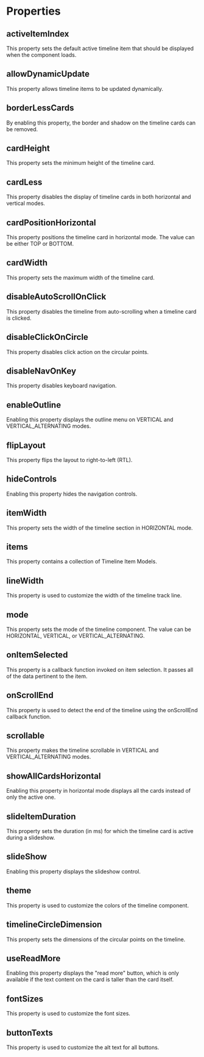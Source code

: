 # Properties

## activeItemIndex

This property sets the default active timeline item that should be displayed when the component loads.


## allowDynamicUpdate

This property allows timeline items to be updated dynamically.

## borderLessCards

By enabling this property, the border and shadow on the timeline cards can be removed.

## cardHeight

This property sets the minimum height of the timeline card.

## cardLess

This property disables the display of timeline cards in both horizontal and vertical modes.

## cardPositionHorizontal

This property positions the timeline card in horizontal mode. The value can be either TOP or BOTTOM.

## cardWidth

This property sets the maximum width of the timeline card.

## disableAutoScrollOnClick

This property disables the timeline from auto-scrolling when a timeline card is clicked.

## disableClickOnCircle

This property disables click action on the circular points.

## disableNavOnKey

This property disables keyboard navigation.

## enableOutline

Enabling this property displays the outline menu on VERTICAL and VERTICAL_ALTERNATING modes.

## flipLayout

This property flips the layout to right-to-left (RTL).

## hideControls


Enabling this property hides the navigation controls.

## itemWidth

This property sets the width of the timeline section in HORIZONTAL mode.

## items

This property contains a collection of Timeline Item Models.

## lineWidth

This property is used to customize the width of the timeline track line.

## mode

This property sets the mode of the timeline component. The value can be HORIZONTAL, VERTICAL, or VERTICAL_ALTERNATING.

## onItemSelected

This property is a callback function invoked on item selection. It passes all of the data pertinent to the item.

## onScrollEnd

This property is used to detect the end of the timeline using the onScrollEnd callback function.

## scrollable

This property makes the timeline scrollable in VERTICAL and VERTICAL_ALTERNATING modes.

## showAllCardsHorizontal

Enabling this property in horizontal mode displays all the cards instead of only the active one.

## slideItemDuration

This property sets the duration (in ms) for which the timeline card is active during a slideshow.

## slideShow

Enabling this property displays the slideshow control.

## theme

This property is used to customize the colors of the timeline component.

## timelineCircleDimension

This property sets the dimensions of the circular points on the timeline.

## useReadMore

Enabling this property displays the "read more" button, which is only available if the text content on the card is taller than the card itself.

## fontSizes

This property is used to customize the font sizes.

## buttonTexts

This property is used to customize the alt text for all buttons.